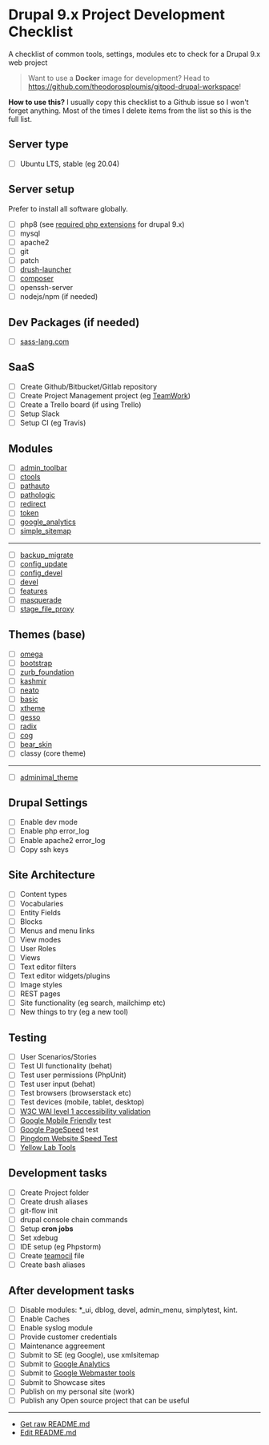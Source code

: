# Drupal 9.x Project Development Checklist
A checklist of common tools, settings, modules etc to check for a Drupal 9.x web project

> Want to use a **Docker** image for development? Head to https://github.com/theodorosploumis/gitpod-drupal-workspace!

**How to use this?**
I usually copy this checklist to a Github issue so I won't forget anything. 
Most of the times I delete items from the list so this is the full list.

## Server type

 - [ ] Ubuntu LTS, stable (eg 20.04)


## Server setup

Prefer to install all software globally.

 - [ ] php8 (see [required php extensions](https://drupal.org/docs/8/system-requirements/php-requirements) for drupal 9.x)
 - [ ] mysql
 - [ ] apache2
 - [ ] git
 - [ ] patch
 - [ ] [drush-launcher](https://github.com/drush-ops/drush-launcher)
 - [ ] [composer](https://getcomposer.org)
 - [ ] openssh-server
 - [ ] nodejs/npm (if needed)

## Dev Packages (if needed)

 - [ ] [sass-lang.com](https://sass-lang.com/)

## SaaS

 - [ ] Create Github/Bitbucket/Gitlab repository
 - [ ] Create Project Management project (eg [TeamWork](https://teamwork.com))
 - [ ] Create a Trello board (if using Trello)
 - [ ] Setup Slack
 - [ ] Setup CI (eg Travis)

## Modules

 - [ ] [admin_toolbar](https://www.drupal.org/project/admin_toolbar)
 - [ ] [ctools](https://www.drupal.org/project/ctools)
 - [ ] [pathauto](https://www.drupal.org/project/pathauto)
 - [ ] [pathologic](https://www.drupal.org/project/pathologic)
 - [ ] [redirect](https://www.drupal.org/project/redirect)
 - [ ] [token](https://www.drupal.org/project/token)
 - [ ] [google_analytics](https://www.drupal.org/project/google_analytics)
 - [ ] [simple_sitemap](https://www.drupal.org/project/simple_sitemap)

---

 - [ ] [backup_migrate](https://www.drupal.org/project/backup_migrate)
 - [ ] [config_update](https://www.drupal.org/project/config_update)
 - [ ] [config_devel](https://drupal.org/project/config_devel)
 - [ ] [devel](https://www.drupal.org/project/devel)
 - [ ] [features](https://www.drupal.org/project/features)
 - [ ] [masquerade](https://www.drupal.org/project/masquerade)
 - [ ] [stage_file_proxy](https://www.drupal.org/project/stage_file_proxy)

## Themes (base)

 - [ ] [omega](https://www.drupal.org/project/omega)
 - [ ] [bootstrap](https://www.drupal.org/project/bootstrap)
 - [ ] [zurb_foundation](https://www.drupal.org/project/zurb_foundation)
 - [ ] [kashmir](https://drupal.org/project/kashmir)
 - [ ] [neato](https://www.drupal.org/project/neato)
 - [ ] [basic](https://www.drupal.org/project/basic)
 - [ ] [xtheme](https://www.drupal.org/project/xtheme)
 - [ ] [gesso](https://www.drupal.org/project/gesso)
 - [ ] [radix](https://www.drupal.org/project/radix)
 - [ ] [cog](https://www.drupal.org/project/cog)
 - [ ] [bear_skin](https://www.drupal.org/project/bear_skin)
 - [ ] classy (core theme)
 
---

 - [ ] [adminimal_theme](https://www.drupal.org/project/adminimal_theme)

## Drupal Settings

 - [ ] Enable dev mode
 - [ ] Enable php error_log
 - [ ] Enable apache2 error_log
 - [ ] Copy ssh keys

## Site Architecture

 - [ ] Content types
 - [ ] Vocabularies
 - [ ] Entity Fields
 - [ ] Blocks
 - [ ] Menus and menu links
 - [ ] View modes
 - [ ] User Roles
 - [ ] Views
 - [ ] Text editor filters
 - [ ] Text editor widgets/plugins
 - [ ] Image styles
 - [ ] REST pages
 - [ ] Site functionality (eg search, mailchimp etc)
 - [ ] New things to try (eg a new tool)

## Testing

 - [ ] User Scenarios/Stories
 - [ ] Test UI functionality (behat)
 - [ ] Test user permissions (PhpUnit)
 - [ ] Test user input (behat)
 - [ ] Test browsers (browserstack etc)
 - [ ] Test devices (mobile, tablet, desktop)
 - [ ] [W3C WAI level 1 accessibility validation](https://validator.w3.org/)
 - [ ] [Google Mobile Friendly](https://www.google.com/webmasters/tools/mobile-friendly/) test
 - [ ] [Google PageSpeed](https://developers.google.com/speed/pagespeed/insights/) test
 - [ ] [Pingdom Website Speed Test](http://tools.pingdom.com/fpt/)
 - [ ] [Yellow Lab Tools](https://yellowlab.tools)

## Development tasks

 - [ ] Create Project folder
 - [ ] Create drush aliases
 - [ ] git-flow init
 - [ ] drupal console chain commands
 - [ ] Setup **cron jobs**
 - [ ] Set xdebug
 - [ ] IDE setup (eg Phpstorm)
 - [ ] Create [teamocil](www.teamocil.com) file
 - [ ] Create bash aliases

## After development tasks

 - [ ] Disable modules: *_ui, dblog, devel, admin_menu, simplytest, kint.
 - [ ] Enable Caches
 - [ ] Enable syslog module
 - [ ] Provide customer credentials
 - [ ] Maintenance aggreement
 - [ ] Submit to SE (eg Google), use xmlsitemap
 - [ ] Submit to [Google Analytics](https://analytics.google.com)
 - [ ] Submit to [Google Webmaster tools](https://www.google.com/webmasters/tools)
 - [ ] Submit to Showcase sites
 - [ ] Publish on my personal site (work)
 - [ ] Publish any Open source project that can be useful
 
 ---
 
 - [Get raw README.md](https://raw.githubusercontent.com/theodorosploumis/drupal8-checklist/master/README.md)
 - [Edit README.md](https://github.com/theodorosploumis/drupal8-checklist/edit/master/README.md)

